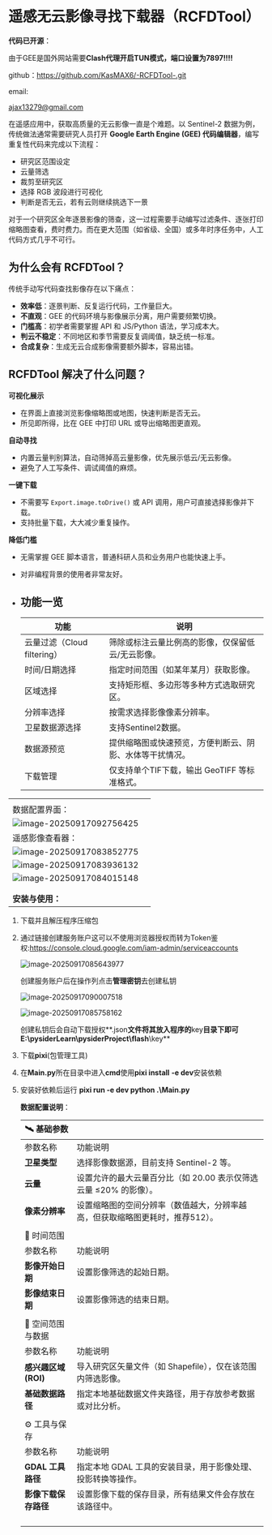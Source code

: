 # 遥感无云影像寻找下载器（RCFDTool）

**代码已开源**：

由于GEE是国外网站需要**Clash代理开启TUN模式，端口设置为7897!!!!** 

github：https://github.com/KasMAX6/-RCFDTool-.git

email:

ajax13279@gmail.com



在遥感应用中，获取高质量的无云影像一直是个难题。以 Sentinel-2 数据为例，传统做法通常需要研究人员打开 **Google Earth Engine (GEE) 代码编辑器**，编写重复性代码来完成以下流程：

- 研究区范围设定
- 云量筛选
- 裁剪至研究区
- 选择 RGB 波段进行可视化
- 判断是否无云，若有云则继续挑选下一景

对于一个研究区全年逐景影像的筛查，这一过程需要手动编写过滤条件、逐张打印缩略图查看，费时费力。而在更大范围（如省级、全国）或多年时序任务中，人工代码方式几乎不可行。

## 为什么会有 RCFDTool？

传统手动写代码查找影像存在以下痛点：

- **效率低**：逐景判断、反复运行代码，工作量巨大。
- **不直观**：GEE 的代码环境与影像展示分离，用户需要频繁切换。
- **门槛高**：初学者需要掌握 API 和 JS/Python 语法，学习成本大。
- **判云不稳定**：不同地区和季节需要反复调阈值，缺乏统一标准。
- **合成复杂**：生成无云合成影像需要额外脚本，容易出错。

## RCFDTool 解决了什么问题？

**可视化展示**

- 在界面上直接浏览影像缩略图或地图，快速判断是否无云。
- 所见即所得，比在 GEE 中打印 URL 或导出缩略图更直观。

**自动寻找**

- 内置云量判别算法，自动筛掉高云量影像，优先展示低云/无云影像。
- 避免了人工写条件、调试阈值的麻烦。

**一键下载**

- 不需要写 `Export.image.toDrive()` 或 API 调用，用户可直接选择影像并下载。
- 支持批量下载，大大减少重复操作。

**降低门槛**

- 无需掌握 GEE 脚本语言，普通科研人员和业务用户也能快速上手。

- 对非编程背景的使用者非常友好。

- ## 功能一览

  | 功能                        | 说明                                                     |
  | --------------------------- | -------------------------------------------------------- |
  | 云量过滤（Cloud filtering） | 筛除或标注云量比例高的影像，仅保留低云/无云影像。        |
  | 时间/日期选择               | 指定时间范围（如某年某月）获取影像。                     |
  | 区域选择                    | 支持矩形框、多边形等多种方式选取研究区。                 |
  | 分辨率选择                  | 按需求选择影像像素分辨率。                               |
  | 卫星数据源选择              | 支持Sentinel2数据。                                      |
  | 数据源预览                  | 提供缩略图或快速预览，方便判断云、阴影、水体等干扰情况。 |
  | 下载管理                    | 仅支持单个TIF下载，输出 GeoTIFF 等标准格式。             |



|                                                              |      |
| ------------------------------------------------------------ | ---- |
|                                                              |      |
| 数据配置界面：                                               |      |
| ![image-20250917092756425](assets\image-20250917092756425-1758072485893-3.png) |      |
| 遥感影像查看器：                                             |      |
| ![image-20250917083852775](assets\image-20250917083852775.png) |      |
| ![image-20250917083936132](assets\image-20250917083936132.png) |      |
| ![image-20250917084015148](assets\image-20250917084015148.png) |      |
|                                                              |      |
|                                                              |      |
| **安装与使用：**                                             |      |

1. 下载并且解压程序压缩包

2. 通过链接创建服务账户这可以不使用浏览器授权而转为Token鉴权:https://console.cloud.google.com/iam-admin/serviceaccounts

   ![image-20250917085643977](assets\image-20250917085643977-1758072499451-8.png)

   创建服务账户后在操作列点击**管理密钥**去创建私钥

   ![image-20250917090007518](assets\image-20250917090007518.png)

   ![image-20250917085758162](assets\image-20250917085758162.png)

   创建私钥后会自动下载授权**.json**文件将其放入程序的**key**目录下即可E:\pysiderLearn\pysiderProject\flash**\key**

3. 下载**pixi**(包管理工具)

4. 在**Main.py**所在目录中进入**cmd**使用**pixi install** **-e dev**安装依赖

5. 安装好依赖后运行 **pixi run -e dev python .\Main.py**

   **数据配置说明**：

   | 🛰️ 基础参数           |                                                              |
   | -------------------- | ------------------------------------------------------------ |
   | 参数名称             | 功能说明                                                     |
   | **卫星类型**         | 选择影像数据源，目前支持 Sentinel-2 等。                     |
   | **云量**             | 设置允许的最大云量百分比（如 20.00 表示仅筛选云量 ≤20% 的影像）。 |
   | **像素分辨率**       | 设置缩略图的空间分辨率（数值越大，分辨率越高，但获取缩略图更耗时，推荐512）。 |
   |                      |                                                              |
   | 📅 时间范围           |                                                              |
   | 参数名称             | 功能说明                                                     |
   | **影像开始日期**     | 设置影像筛选的起始日期。                                     |
   | **影像结束日期**     | 设置影像筛选的结束日期。                                     |
   |                      |                                                              |
   | 📍 空间范围与数据     |                                                              |
   | 参数名称             | 功能说明                                                     |
   | **感兴趣区域 (ROI)** | 导入研究区矢量文件（如 Shapefile），仅在该范围内筛选影像。   |
   | **基础数据路径**     | 指定本地基础数据文件夹路径，用于存放参考数据或对比分析。     |
   |                      |                                                              |
   | ⚙️ 工具与保存         |                                                              |
   | 参数名称             | 功能说明                                                     |
   | **GDAL 工具路径**    | 指定本地 GDAL 工具的安装目录，用于影像处理、投影转换等操作。 |
   | **影像下载保存路径** | 设置影像下载的保存目录，所有结果文件会存放在该路径中。       |
   |                      |                                                              |
   |                      |                                                              |
   |                      |                                                              |
   |                      |                                                              |
